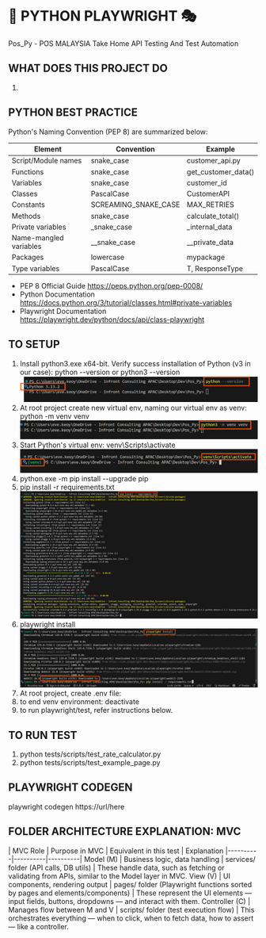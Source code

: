# 🐍 PYTHON PLAYWRIGHT 🎭
Pos_Py - POS MALAYSIA
Take Home API Testing And Test Automation


## WHAT DOES THIS PROJECT DO
1) 

## PYTHON BEST PRACTICE
Python's Naming Convention (PEP 8) are summarized below:

| Element	| Convention | Example |
|----------|----------|----------|
Script/Module names | snake_case | customer_api.py
Functions | snake_case | get_customer_data()
Variables | snake_case | customer_id
Classes | PascalCase | CustomerAPI
Constants | SCREAMING_SNAKE_CASE | MAX_RETRIES
Methods | snake_case | calculate_total()
Private variables | _snake_case	| _internal_data
Name-mangled variables | __snake_case | __private_data
Packages | lowercase | mypackage
Type variables | PascalCase	| T, ResponseType

- PEP 8 Official Guide https://peps.python.org/pep-0008/
- Python Documentation https://docs.python.org/3/tutorial/classes.html#private-variables 
- Playwright Documentation https://playwright.dev/python/docs/api/class-playwright


## TO SETUP
1) Install python3.exe x64-bit.
Verify success installation of Python (v3 in our case): python --version or python3 --version
![Python install](src/image.png)
2) At root project create new virtual env, naming our virtual env as venv: python -m venv venv
![Python install](src/image-1.png)
3) Start Python's virtual env: venv\Scripts\activate 
![Python install](src/image-2.png)
4) python.exe -m pip install --upgrade pip
5) pip install -r requirements.txt
![Python install](src/image-3.png)
6) playwright install
![Python install](src/image-4.png)
7) At root project, create .env file:
8) to end venv environment: deactivate
9) to run playwright/test, refer instructions below.


## TO RUN TEST
1) python tests/scripts/test_rate_calculator.py
2) python tests/scripts/test_example_page.py

## PLAYWRIGHT CODEGEN
playwright codegen https://url/here


## FOLDER ARCHITECTURE EXPLANATION: MVC
| MVC Role	| Purpose in MVC | Equivalent in this test | Explanation
|----------|----------|----------|
Model (M) | Business logic, data handling | services/ folder (API calls, DB utils) | These handle data, such as fetching or validating from APIs, similar to the Model layer in MVC.
View (V) | UI components, rendering output | pages/ folder (Playwright functions sorted by pages and elements/components) | These represent the UI elements — input fields, buttons, dropdowns — and interact with them.
Controller (C) | Manages flow between M and V | scripts/ folder (test execution flow) | This orchestrates everything — when to click, when to fetch data, how to assert — like a controller.